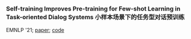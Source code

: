 ### Self-training Improves Pre-training for Few-shot Learning in Task-oriented Dialog Systems 小样本场景下的任务型对话预训练

EMNLP '21; [paper](https://arxiv.org/abs/2108.12589); [code](https://github.com/MiFei/ST-ToD)



